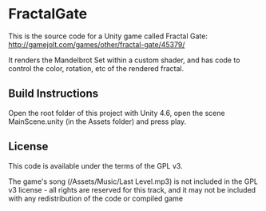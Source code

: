 # FractalGate

This is the source code for a Unity game called Fractal Gate: http://gamejolt.com/games/other/fractal-gate/45379/

It renders the Mandelbrot Set within a custom shader, and has code to control the color, rotation, etc of the rendered fractal.

## Build Instructions
Open the root folder of this project with Unity 4.6, open the scene MainScene.unity (in the Assets folder) and press play.

## License

This code is available under the terms of the GPL v3.

The game's song (/Assets/Music/Last Level.mp3) is not included in the GPL v3 license - all rights are reserved for this track, and it may not be included with any redistribution of the code or compiled game
